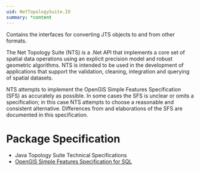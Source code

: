 ```yaml
---
uid: NetTopologySuite.IO
summary: *content
---
```

Contains the interfaces for converting JTS objects to and from other formats.

The Net Topology Suite (NTS) is a .Net API that implements a core set of spatial data operations using an explicit precision model and robust geometric algorithms. NTS is intended to be used in the development of applications that support the validation, cleaning, integration and querying of spatial datasets.

NTS attempts to implement the OpenGIS Simple Features Specification (SFS) as accurately as possible. In some cases the SFS is unclear or omits a specification; in this case NTS attempts to choose a reasonable and consistent alternative. Differences from and elaborations of the SFS are documented in this specification.

# Package Specification
- Java Topology Suite Technical Specifications
- [OpenGIS Simple Features Specification for SQL](http://www.opengis.org/techno/specs.htm)
